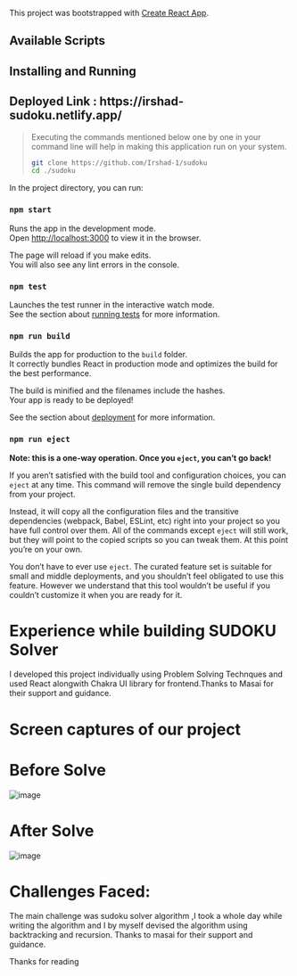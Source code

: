 This project was bootstrapped with [Create React App](https://github.com/facebook/create-react-app).

## Available Scripts

## Installing and Running


<h2> Deployed Link : https://irshad-sudoku.netlify.app/ </h2>

> Executing the commands mentioned below one by one in your command line will help in making this application run on your system.
> 
> ```bash
> git clone https://github.com/Irshad-1/sudoku
> cd ./sudoku
> ```

In the project directory, you can run:

### `npm start`

Runs the app in the development mode.<br />
Open [http://localhost:3000](http://localhost:3000) to view it in the browser.

The page will reload if you make edits.<br />
You will also see any lint errors in the console.

### `npm test`

Launches the test runner in the interactive watch mode.<br />
See the section about [running tests](https://facebook.github.io/create-react-app/docs/running-tests) for more information.

### `npm run build`

Builds the app for production to the `build` folder.<br />
It correctly bundles React in production mode and optimizes the build for the best performance.

The build is minified and the filenames include the hashes.<br />
Your app is ready to be deployed!

See the section about [deployment](https://facebook.github.io/create-react-app/docs/deployment) for more information.

### `npm run eject`

**Note: this is a one-way operation. Once you `eject`, you can’t go back!**

If you aren’t satisfied with the build tool and configuration choices, you can `eject` at any time. This command will remove the single build dependency from your project.

Instead, it will copy all the configuration files and the transitive dependencies (webpack, Babel, ESLint, etc) right into your project so you have full control over them. All of the commands except `eject` will still work, but they will point to the copied scripts so you can tweak them. At this point you’re on your own.

You don’t have to ever use `eject`. The curated feature set is suitable for small and middle deployments, and you shouldn’t feel obligated to use this feature. However we understand that this tool wouldn’t be useful if you couldn’t customize it when you are ready for it.

# Experience while building SUDOKU Solver
I developed this project individually using Problem Solving Technques and used React alongwith Chakra UI library for frontend.Thanks to Masai for their support and guidance.

# Screen captures of our project
# Before Solve
![image](https://user-images.githubusercontent.com/53389729/181352304-3ad9e181-3bfd-47b2-8f71-83b650b21bfd.png)
# After Solve
![image](https://user-images.githubusercontent.com/53389729/181352493-bd8866b0-b705-4446-a5e5-08028cce912d.png)

# Challenges Faced:
The main challenge was sudoku solver algorithm ,I took a whole day while writing the algorithm and I by myself devised the algorithm using backtracking and recursion. Thanks to masai for their support and  guidance.  

Thanks for reading

